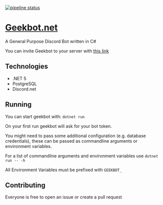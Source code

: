 [![pipeline status](https://gitlab.com/dbgit/open/geekbot/badges/master/pipeline.svg)](https://gitlab.com/dbgit/open/geekbot/commits/master)

# [Geekbot.net](https://geekbot.pizzaandcoffee.rocks/)

A General Purpose Discord Bot written in C#

You can invite Geekbot to your server with [this link](https://discordapp.com/oauth2/authorize?client_id=171249478546882561&scope=bot&permissions=1416834054)

## Technologies

* .NET 5
* PostgreSQL
* Discord.net

## Running

You can start geekbot with: `dotnet run`

On your first run geekbot will ask for your bot token.

You might need to pass some additional configuration (e.g. database credentials), these can be passed as commandline arguments or environment variables.

For a list of commandline arguments and environment variables use `dotnet run -- -h` 

All Environment Variables must be prefixed with `GEEKBOT_`

## Contributing

Everyone is free to open an issue or create a pull request
